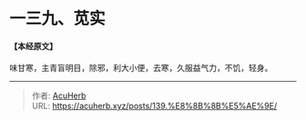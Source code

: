 # 一三九、苋实


#### 【本经原文】
味甘寒，主青盲明目，除邪，利大小便，去寒，久服益气力，不饥，轻身。

---

> 作者: [AcuHerb](https://acuherb.xyz)  
> URL: https://acuherb.xyz/posts/139.%E8%8B%8B%E5%AE%9E/  

